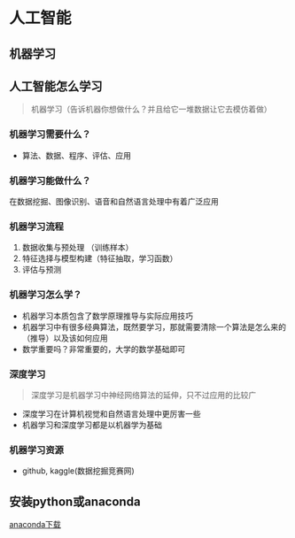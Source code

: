 # 人工智能

## 机器学习

## 人工智能怎么学习

> 机器学习（告诉机器你想做什么？并且给它一堆数据让它去模仿着做）

### 机器学习需要什么？

- 算法、数据、程序、评估、应用

### 机器学习能做什么？

在数据挖掘、图像识别、语音和自然语言处理中有着广泛应用

### 机器学习流程

1. 数据收集与预处理 （训练样本）
2. 特征选择与模型构建（特征抽取，学习函数）
3. 评估与预测

### 机器学习怎么学？

- 机器学习本质包含了数学原理推导与实际应用技巧
- 机器学习中有很多经典算法，既然要学习，那就需要清除一个算法是怎么来的（推导）以及该如何应用
- 数学重要吗？非常重要的，大学的数学基础即可

### 深度学习

> 深度学习是机器学习中神经网络算法的延伸，只不过应用的比较广

- 深度学习在计算机视觉和自然语言处理中更厉害一些
- 机器学习和深度学习都是以机器学为基础

### 机器学习资源

- github, kaggle(数据挖掘竞赛网)

## 安装python或anaconda

[anaconda下载](https://www.anaconda.com/distribution/)

